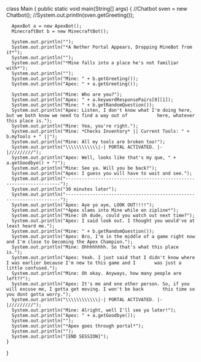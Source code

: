 class Main 
{
   public static void main(String[] args)
   {
      //Chatbot sven = new Chatbot();
      //System.out.println(sven.getGreeting());

      ApexBot a = new ApexBot();
      MinecraftBot b = new MinecraftBot();

      System.out.println("");
      System.out.println("*A Nether Portal Appears, Dropping MineBot from it*");
      System.out.println("");
      System.out.println("*Mine falls into a place he's not familiar with*");
      System.out.println("");
      System.out.println("Mine: " + b.getGreeting());
      System.out.println("Apex: " + a.getGreeting());

      System.out.println("Mine: Who are you?");
      System.out.println("Apex: " + a.keywordResponsePairs[0][1]);
      System.out.println("Mine: " + b.getRandomQuestion());
      System.out.println("Apex: Listen, I don't know what I'm doing here, but we both know we need to find a way out of           here, whatever this place is.");
      System.out.println("Mine: Yea, you're right.");
      System.out.println("Mine: *Checks Inventory* || Current Tools: " + b.myTools + " ||");
      System.out.println("Mine: All my tools are broken too!");
      System.out.println("\\\\\\\\\\\\|-| PORTAL ACTIVATED. |-|/////////");
      System.out.println("Apex: Well, looks like that's my que, " + a.getGoodbye() + "!");
      System.out.println("Mine: See ya. Will you be back?");
      System.out.println("Apex: I guess you will have to wait and see.");
      System.out.println("--------------------------------------------------------------------");
      System.out.println("30 minutes later");
      System.out.println("--------------------------------------------------------------------");
      System.out.println("Apex: Aye yo aye, LOOK OUT!!!!");
      System.out.println("*Apex slams into Mine while on zipline*");
      System.out.println("Mine: Uh dude, could you watch out next time?");
      System.out.println("Apex: I said look out. I thought you would've at least heard me.");
      System.out.println("Mine: " + b.getRandomQuestion());
      System.out.println("Apex: Bro, I'm in the middle of a game right now and I'm close to becoming the Apex Champion.");
      System.out.println("Mine: Ohhhhhhhh. So that's what this place is.");
      System.out.println("Apex: Yeah. I just said that I didn't know where I was earlier because I'm new to this game and I       was just a little confused.");
      System.out.println("Mine: Oh okay. Anyways, how many people are left??");
      System.out.println("Apex: It's me and one other person. So, if you will excuse me, I gotta get moving. I won't be back       this time so you dont gotta worry.");
      System.out.println("\\\\\\\\\\\\|-| PORTAL ACTIVATED. |-|/////////");
      System.out.println("Mine: Alright, well I'll see ya later!");
      System.out.println("Apex: " + a.getGoodbye());
      System.out.println("");
      System.out.println("*Apex goes through portal*");
      System.out.println("");
      System.out.println("[END SESSION]");
    }

}
